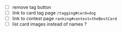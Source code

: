 - [ ] remove tag button
- [ ] link to card tag page `/tagging#card=dog`
- [ ] link to contest page `ranking#contest=theBestCard`
- [ ] list card images instead of names ?